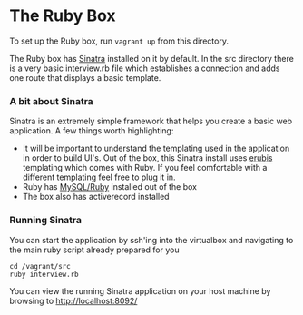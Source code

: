 # The Ruby Box
To set up the Ruby box, run `vagrant up` from this directory.

The Ruby box has [Sinatra](http://www.sinatrarb.com/) installed on it by default. In the src directory there is a very basic interview.rb file which establishes a connection and adds one route that displays a basic template.
### A bit about Sinatra
Sinatra is an extremely simple framework that helps you create a basic web application. A few things worth highlighting:
* It will be important to understand the templating used in the application in order to build UI's. Out of the box, this Sinatra install uses [erubis](http://www.kuwata-lab.com/erubis/) templating which comes with Ruby. If you feel comfortable with a different templating feel free to plug it in.
* Ruby has [MySQL/Ruby](http://www.tmtm.org/en/mysql/ruby/) installed out of the box
* The box also has activerecord installed

### Running Sinatra
You can start the application by ssh'ing into the virtualbox and navigating to the main ruby script already prepared for you

    cd /vagrant/src
    ruby interview.rb

You can view the running Sinatra application on your host machine by browsing to [http://localhost:8092/](https://localhost:8092/)
